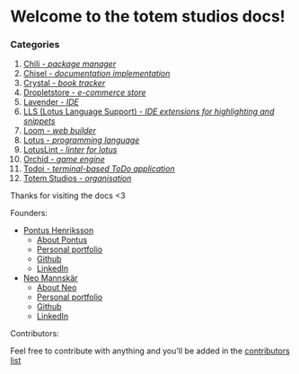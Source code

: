 # Welcome to the totem studios docs!

### Categories

1. [Chili - _package manager_](/chili.md)
2. [Chisel - _documentation implementation_](/chisel.md)
3. [Crystal - _book tracker_](/crystal.md)
4. [Dropletstore - _e-commerce store_](/dropletstore.md)
5. [Lavender - _IDE_](/lavender.md)
6. [LLS (Lotus Language Support) - _IDE extensions for highlighting and snippets_](/lls.md)
7. [Loom - _web builder_](/loom.md)
8. [Lotus - _programming language_](/lotus.md)
9. [LotusLint - _linter for lotus_](/lotuslint.md)
10. [Orchid - _game engine_](/orchid.md)
11. [Todoi - _terminal-based ToDo application_](/todoi.md)
12. [Totem Studios - _organisation_](/totemstudios.md)

Thanks for visiting the docs <3

Founders:

- [Pontus Henriksson](/pontus.md)
  - [About Pontus](/pontus.md)
  - [Personal portfolio](https://pontushenriksson.com)
  - [Github](https://github.com/pontushenriksson)
  - [LinkedIn](https://www.linkedin.com/in/pontushenriksson/)
- [Neo Mannskär](/neo.md)
  - [About Neo](/neo.md)
  - [Personal portfolio](https://neo.mannskar.com)
  - [Github](https://github.com/Nenne375)
  - [LinkedIn](https://www.linkedin.com/in/neo-mannsk%C3%A4r-81bb2a276/)

Contributors:

Feel free to contribute with anything and you'll be added in the [contributors list](/contributors.md)
